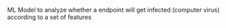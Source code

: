 ML Model to analyze whether a endpoint will get infected (computer virus) according to a set of features
